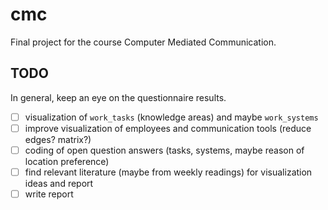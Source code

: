 # cmc
Final project for the course Computer Mediated Communication.

## TODO
In general, keep an eye on the questionnaire results.

- [ ] visualization of `work_tasks` (knowledge areas) and maybe `work_systems`
- [ ] improve visualization of employees and communication tools (reduce edges? matrix?)
- [ ] coding of open question answers (tasks, systems, maybe reason of location preference)
- [ ] find relevant literature (maybe from weekly readings) for visualization ideas and report
- [ ] write report
